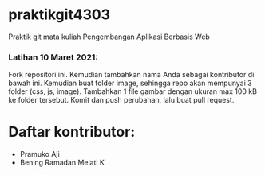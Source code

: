 # praktikgit4303
Praktik git mata kuliah Pengembangan Aplikasi Berbasis Web

### Latihan 10 Maret 2021:
Fork repositori ini. Kemudian tambahkan nama Anda sebagai kontributor di bawah ini. Kemudian buat folder image, sehingga repo akan 
mempunyai 3 folder (css, js, image). Tambahkan 1 file gambar dengan ukuran max 100 kB ke folder tersebut. Komit dan push perubahan, lalu buat pull request.

# Daftar kontributor:
- Pramuko Aji
- Bening Ramadan Melati K
